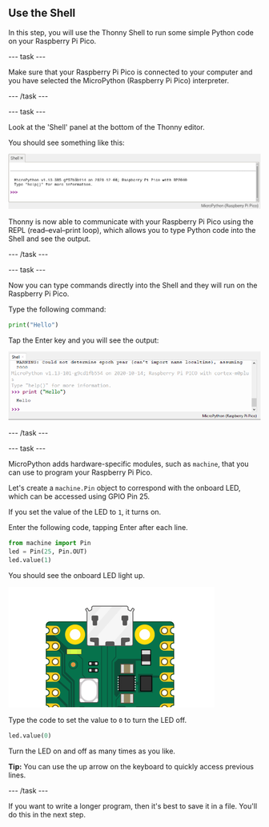 ## Use the Shell

In this step, you will use the Thonny Shell to run some simple Python code on your Raspberry Pi Pico.

--- task ---

Make sure that your Raspberry Pi Pico is connected to your computer and you have selected the MicroPython (Raspberry Pi Pico) interpreter.

--- /task ---

--- task ---

Look at the 'Shell' panel at the bottom of the Thonny editor. 

You should see something like this:

![REPL initial connection messages](images/repl-connected.png)

Thonny is now able to communicate with your Raspberry Pi Pico using the REPL (read–eval–print loop), which allows you to type Python code into the Shell and see the output. 

--- /task ---

--- task ---

Now you can type commands directly into the Shell and they will run on the Raspberry Pi Pico.

Type the following command:

``` python
print("Hello")
```
Tap the Enter key and you will see the output:

![Print Hello output](images/print-hello-output.png)

--- /task ---

--- task ---

MicroPython adds hardware-specific modules, such as `machine`, that you can use to program your Raspberry Pi Pico. 

Let's create a `machine.Pin` object to correspond with the onboard LED, which can be accessed using GPIO Pin 25. 

If you set the value of the LED to `1`, it turns on. 

Enter the following code, tapping Enter after each line.

``` python
from machine import Pin
led = Pin(25, Pin.OUT)
led.value(1)
```

You should see the onboard LED light up. 

![Onboard LED on](images/Pico-onboard-LED.png)

Type the code to set the value to `0` to turn the LED off.

``` python
led.value(0)
```

Turn the LED on and off as many times as you like. 

**Tip:** You can use the up arrow on the keyboard to quickly access previous lines. 

--- /task ---

If you want to write a longer program, then it's best to save it in a file. You'll do this in the next step.

